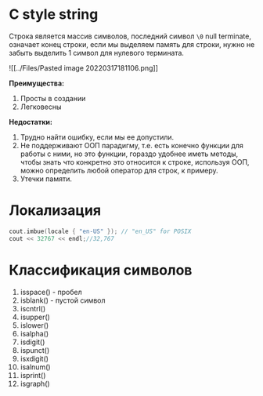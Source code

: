 # C style string
Строка является массив символов, последний символ `\0` null terminate, означает конец строки, если мы выделяем память для строки, нужно не забыть выделить 1 символ для нулевого термината.

![[../Files/Pasted image 20220317181106.png]]

**Преимущества:**
1. Просты в создании
2. Легковесны

**Недостатки:**
1. Трудно найти ошибку, если мы ее  допустили.
2. Не поддерживают ООП парадигму, т.е. есть конечно функции для работы с ними, но это функции, гораздо удобнее иметь методы, чтобы знать что конкретно это относится к строке, используя ООП, можно определить любой оператор  для строк, к примеру.
3. Утечки памяти.

# Локализация
```cpp
cout.imbue(locale { "en-US" }); // "en_US" for POSIX
cout << 32767 << endl;//32,767
```
# Классификация символов
1. isspace() - пробел
2. isblank() - пустой символ
3. iscntrl()
4. isupper()
5. islower()
6. isalpha()
7. isdigit()
8. ispunct()
9. isxdigit()
10. isalnum()
11. isprint()
12. isgraph()